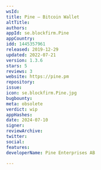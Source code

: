 ```yaml
---
wsId: 
title: Pine – Bitcoin Wallet
altTitle: 
authors: 
appId: se.blockfirm.Pine
appCountry: 
idd: 1445357961
released: 2019-12-29
updated: 2022-07-21
version: 1.3.6
stars: 5
reviews: 3
website: https://pine.pm
repository: 
issue: 
icon: se.blockfirm.Pine.jpg
bugbounty: 
meta: obsolete
verdict: wip
appHashes: 
date: 2024-07-10
signer: 
reviewArchive: 
twitter: 
social: 
features: 
developerName: Pine Enterprises AB

---
```


